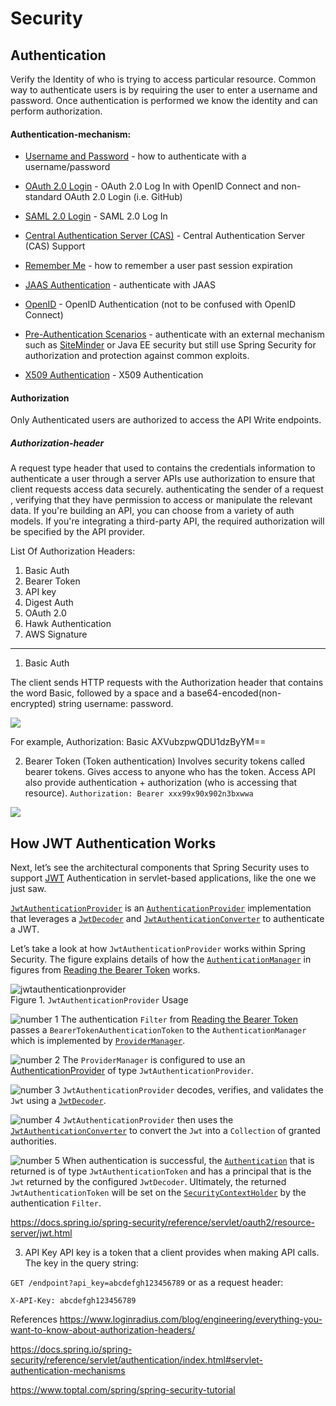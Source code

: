 # Security

##  Authentication
Verify the Identity of who is  trying to access particular resource.
    Common way to authenticate users is by requiring the user to enter a username and password.
    Once authentication is performed we know the identity and can perform authorization.

#### Authentication-mechanism:
<div class="sectionbody">
<div class="ulist">
<ul>
<li>
<p><a href="passwords/index.html#servlet-authentication-unpwd" class="xref page">Username and Password</a> - how to authenticate with a username/password</p>
</li>
<li>
<p><a href="../oauth2/login/index.html#oauth2login" class="xref page">OAuth 2.0 Login</a> - OAuth 2.0 Log In with OpenID Connect and non-standard OAuth 2.0 Login (i.e. GitHub)</p>
</li>
<li>
<p><a href="../saml2/index.html#servlet-saml2" class="xref page">SAML 2.0 Login</a> - SAML 2.0 Log In</p>
</li>
<li>
<p><a href="cas.html#servlet-cas" class="xref page">Central Authentication Server (CAS)</a> - Central Authentication Server (CAS) Support</p>
</li>
<li>
<p><a href="rememberme.html#servlet-rememberme" class="xref page">Remember Me</a> - how to remember a user past session expiration</p>
</li>
<li>
<p><a href="jaas.html#servlet-jaas" class="xref page">JAAS Authentication</a> - authenticate with JAAS</p>
</li>
<li>
<p><a href="openid.html#servlet-openid" class="xref page">OpenID</a> - OpenID Authentication (not to be confused with OpenID Connect)</p>
</li>
<li>
<p><a href="preauth.html#servlet-preauth" class="xref page">Pre-Authentication Scenarios</a> - authenticate with an external mechanism such as <a href="https://www.siteminder.com/">SiteMinder</a> or Java EE security but still use Spring Security for authorization and protection against common exploits.</p>
</li>
<li>
<p><a href="x509.html#servlet-x509" class="xref page">X509 Authentication</a> - X509 Authentication</p>
</li>
</ul>
</div>
</div>
</div>

#### Authorization
Only Authenticated users are authorized to access the API Write endpoints.

##### Authorization-header
A request type header that used to contains the credentials information to authenticate a user through a server 
APIs use authorization to ensure that client requests access data securely. 
authenticating the sender of a request , verifying that they have permission to access or manipulate the relevant data. 
If you're building an API, you can choose from a variety of auth models. If you're integrating a third-party API, the required authorization will be specified by the API provider.

List Of Authorization Headers:
1. Basic Auth
2. Bearer Token
3. API key
4. Digest Auth
5. OAuth 2.0
6. Hawk Authentication
7. AWS Signature
<hr/>


1. Basic Auth

The client sends HTTP requests with the Authorization header that contains the word Basic, followed by a space and a base64-encoded(non-encrypted) string username: password.

<img src="https://reqbin.com/static/img/article/authentication.png"/>

For example,
Authorization: Basic AXVubzpwQDU1dzByYM==




2. Bearer Token (Token authentication)
Involves security tokens called bearer tokens. Gives access to anyone who has the token.
Access API also provide authentication + authorization (who is accessing that resource).
`Authorization: Bearer xxx99x90x902n3bxwwa`

<img src="https://docs.oracle.com/cd/E82085_01/160030/JOS%20Implementation%20Guide/Output/img/oauth2-caseflow.png"/>

<div class="sect1">
<h2 id="oauth2resourceserver-jwt-architecture"><a class="anchor" href="#oauth2resourceserver-jwt-architecture"></a>How JWT Authentication Works</h2>
<div class="sectionbody">
<div class="paragraph">
<p>Next, let’s see the architectural components that Spring Security uses to support <a href="https://tools.ietf.org/html/rfc7519">JWT</a> Authentication in servlet-based applications, like the one we just saw.</p>
</div>
<div class="paragraph">
<p><a href="https://docs.spring.io/spring-security/site/docs/5.7.2/api/org/springframework/security/oauth2/server/resource/authentication/JwtAuthenticationProvider.html"><code>JwtAuthenticationProvider</code></a> is an <a href="../../authentication/architecture.html#servlet-authentication-authenticationprovider" class="xref page"><code>AuthenticationProvider</code></a> implementation that leverages a <a href="#oauth2resourceserver-jwt-decoder"><code>JwtDecoder</code></a> and <a href="#oauth2resourceserver-jwt-authorization-extraction"><code>JwtAuthenticationConverter</code></a> to authenticate a JWT.</p>
</div>
<div class="paragraph">
<p>Let’s take a look at how <code>JwtAuthenticationProvider</code> works within Spring Security.
The figure explains details of how the <a href="../../authentication/architecture.html#servlet-authentication-authenticationmanager" class="xref page"><code>AuthenticationManager</code></a> in figures from <a href="#oauth2resourceserver-authentication-bearertokenauthenticationfilter">Reading the Bearer Token</a> works.</p>
</div>
<div class="imageblock">
<div class="content">
<img src="https://docs.spring.io/spring-security/reference/_images/servlet/oauth2/jwtauthenticationprovider.png" alt="jwtauthenticationprovider">
</div>
<div class="title">Figure 1. <code>JwtAuthenticationProvider</code> Usage</div>
</div>
<div class="paragraph">
<p><span class="image"><img src="https://docs.spring.io/spring-security/reference/_images/icons/number_1.png" alt="number 1"></span> The authentication <code>Filter</code> from <a href="#oauth2resourceserver-authentication-bearertokenauthenticationfilter">Reading the Bearer Token</a> passes a <code>BearerTokenAuthenticationToken</code> to the <code>AuthenticationManager</code> which is implemented by <a href="../../authentication/architecture.html#servlet-authentication-providermanager" class="xref page"><code>ProviderManager</code></a>.</p>
</div>
<div class="paragraph">
<p><span class="image"><img src="https://docs.spring.io/spring-security/reference/_images/icons/number_2.png" alt="number 2"></span> The <code>ProviderManager</code> is configured to use an <a href="../../authentication/architecture.html#servlet-authentication-authenticationprovider" class="xref page">AuthenticationProvider</a> of type <code>JwtAuthenticationProvider</code>.</p>
</div>
<div id="oauth2resourceserver-jwt-architecture-jwtdecoder" class="paragraph">
<p><span class="image"><img src="https://docs.spring.io/spring-security/reference/_images/icons/number_3.png" alt="number 3"></span> <code>JwtAuthenticationProvider</code> decodes, verifies, and validates the <code>Jwt</code> using a <a href="#oauth2resourceserver-jwt-decoder"><code>JwtDecoder</code></a>.</p>
</div>
<div id="oauth2resourceserver-jwt-architecture-jwtauthenticationconverter" class="paragraph">
<p><span class="image"><img src="https://docs.spring.io/spring-security/reference/_images/icons/number_4.png" alt="number 4"></span> <code>JwtAuthenticationProvider</code> then uses the <a href="#oauth2resourceserver-jwt-authorization-extraction"><code>JwtAuthenticationConverter</code></a> to convert the <code>Jwt</code> into a <code>Collection</code> of granted authorities.</p>
</div>
<div class="paragraph">
<p><span class="image"><img src="https://docs.spring.io/spring-security/reference/_images/icons/number_5.png" alt="number 5"></span> When authentication is successful, the <a href="../../authentication/architecture.html#servlet-authentication-authentication" class="xref page"><code>Authentication</code></a> that is returned is of type <code>JwtAuthenticationToken</code> and has a principal that is the <code>Jwt</code> returned by the configured <code>JwtDecoder</code>.
Ultimately, the returned <code>JwtAuthenticationToken</code> will be set on the <a href="../../authentication/architecture.html#servlet-authentication-securitycontextholder" class="xref page"><code>SecurityContextHolder</code></a> by the authentication <code>Filter</code>.</p>
</div>
</div>
</div>

https://docs.spring.io/spring-security/reference/servlet/oauth2/resource-server/jwt.html

3. API Key
API key is a token that a client provides when making API calls.
The key in the query string:

`GET /endpoint?api_key=abcdefgh123456789`
or as a request header:

`X-API-Key: abcdefgh123456789`

















































References
https://www.loginradius.com/blog/engineering/everything-you-want-to-know-about-authorization-headers/

https://docs.spring.io/spring-security/reference/servlet/authentication/index.html#servlet-authentication-mechanisms

https://www.toptal.com/spring/spring-security-tutorial
